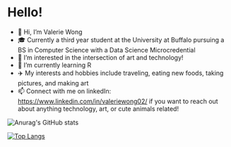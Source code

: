 # Hello!

- 👋 Hi, I’m Valerie Wong
- 🎓 Currently a third year student at the University at Buffalo pursuing a BS in Computer Science with a Data Science Microcredential
- 👀 I’m interested in the intersection of art and technology!
- 🌱 I’m currently learning R
- ✈️ My interests and hobbies include traveling, eating new foods, taking pictures, and making art
- 📫 Connect with me on linkedIn: https://www.linkedin.com/in/valeriewong02/ if you want to reach out about anything technology, art, or cute animals related!

![Anurag's GitHub stats](https://github-readme-stats.vercel.app/api?username=vwong175&show_icons=true&theme=onedark)

[![Top Langs](https://github-readme-stats.vercel.app/api/top-langs/?username=vwong175&layout=compact&theme=onedark)](https://github.com/anuraghazra/github-readme-stats)

<!---
vwong175/vwong175 is a ✨ special ✨ repository because its `README.md` (this file) appears on your GitHub profile.
You can click the Preview link to take a look at your changes.
--->
